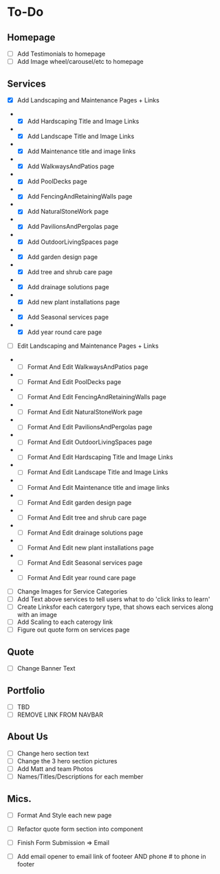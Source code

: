 # To-Do



## Homepage
- [ ] Add Testimonials to homepage
- [ ] Add Image wheel/carousel/etc to homepage

## Services
- [x] Add Landscaping and Maintenance Pages + Links
- - [x] Add Hardscaping Title and Image Links
- - [x] Add Landscape Title and Image Links
- - [x] Add Maintenance title and image links
- - [x] Add WalkwaysAndPatios page
- - [x] Add PoolDecks page
- - [x] Add FencingAndRetainingWalls page
- - [x] Add NaturalStoneWork page
- - [x] Add PavilionsAndPergolas page
- - [x] Add OutdoorLivingSpaces page
- - [x] Add garden design page
- - [x] Add tree and shrub care page
- - [x] Add drainage solutions page
- - [x] Add new plant installations page
- - [x] Add Seasonal services page
- - [x] Add year round care page
- [ ] Edit Landscaping and Maintenance Pages + Links
- - [ ] Format And Edit WalkwaysAndPatios page
- - [ ] Format And Edit PoolDecks page
- - [ ] Format And Edit FencingAndRetainingWalls page
- - [ ] Format And Edit NaturalStoneWork page
- - [ ] Format And Edit PavilionsAndPergolas page
- - [ ] Format And Edit OutdoorLivingSpaces page
- - [ ] Format And Edit Hardscaping Title and Image Links
- - [ ] Format And Edit Landscape Title and Image Links
- - [ ] Format And Edit Maintenance title and image links
- - [ ] Format And Edit garden design page
- - [ ] Format And Edit tree and shrub care page
- - [ ] Format And Edit drainage solutions page
- - [ ] Format And Edit new plant installations page
- - [ ] Format And Edit Seasonal services page
- - [ ] Format And Edit year round care page
- [ ] Change Images for Service Categories
- [ ] Add Text above services to tell users what to do 'click links to learn'
- [ ] Create Linksfor each catergory type, that shows each services along with an image
- [ ] Add Scaling to each caterogy link
- [ ] Figure out quote form on services page

## Quote
- [ ] Change Banner Text

## Portfolio
- [ ] TBD 
- [ ] REMOVE LINK FROM NAVBAR

## About Us
- [ ] Change hero section text
- [ ] Change the 3 hero section pictures
- [ ] Add Matt and team Photos
- [ ] Names/Titles/Descriptions for each member

## Mics.
- [ ] Format And Style each new page
- [ ] Refactor quote form section into component
- [ ] Finish Form Submission => Email
- [ ] Add email opener to email link of footeer AND phone # to phone in footer



